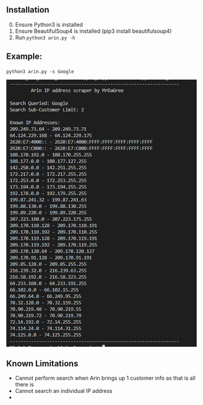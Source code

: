 ## Installation

0. Ensure Python3 is installed
1. Ensure BeautifulSoup4 is installed (pip3 install beautifulsoup4)
2. Run `python3 arin.py -h`

## Example:
`python3 arin.py -s Google`

![](https://raw.githubusercontent.com/MrDaGree/arindatascrape/master/arin-screenshot.PNG)


## Known Limitations
- Cannot perform search when Arin brings up 1 customer info as that is all there is
- Cannot search an individual IP address
- 
